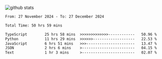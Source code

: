 
![github stats](https://github-readme-stats.vercel.app/api?username=realmahd1&show_icons=true&theme=codeSTACKr&hide_rank=true&count_private=true)

<!--START_SECTION:waka-->

```txt
From: 27 November 2024 - To: 27 December 2024

Total Time: 50 hrs 59 mins

TypeScript        25 hrs 58 mins  >>>>>>>>>>>>>------------   50.96 %
Python            11 hrs 29 mins  >>>>>>-------------------   22.53 %
JavaScript        6 hrs 51 mins   >>>----------------------   13.47 %
JSON              2 hrs 6 mins    >------------------------   04.15 %
Text              1 hr 3 mins     >------------------------   02.07 %
```

<!--END_SECTION:waka-->
